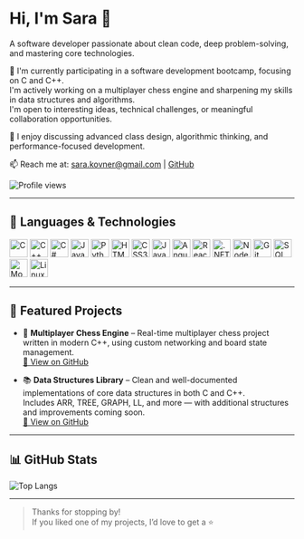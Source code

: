 # Hi, I'm Sara 👋  
A software developer passionate about clean code, deep problem-solving, and mastering core technologies.

🔭 I'm currently participating in a software development bootcamp, focusing on C and C++.  
I'm actively working on a multiplayer chess engine and sharpening my skills in data structures and algorithms.  
I'm open to interesting ideas, technical challenges, or meaningful collaboration opportunities.

💬 I enjoy discussing advanced class design, algorithmic thinking, and performance-focused development.

📫 Reach me at: [sara.kovner@gmail.com](mailto:sara.kovner@gmail.com) | [GitHub](https://github.com/SaraKovner)

![Profile views](https://komarev.com/ghpvc/?username=SaraKovner&color=blue)


---

## 🧠 Languages & Technologies

<p>
  <img alt="C" src="https://cdn.jsdelivr.net/gh/devicons/devicon/icons/c/c-original.svg" width="32" height="32"/>
  <img alt="C++" src="https://cdn.jsdelivr.net/gh/devicons/devicon/icons/cplusplus/cplusplus-original.svg" width="32" height="32"/>
  <img alt="C#" src="https://cdn.jsdelivr.net/gh/devicons/devicon/icons/csharp/csharp-original.svg" width="32" height="32"/>
  <img alt="Java" src="https://cdn.jsdelivr.net/gh/devicons/devicon/icons/java/java-original.svg" width="32" height="32"/>
  <img alt="Python" src="https://cdn.jsdelivr.net/gh/devicons/devicon/icons/python/python-original.svg" width="32" height="32"/>
  <img alt="HTML5" src="https://cdn.jsdelivr.net/gh/devicons/devicon/icons/html5/html5-original.svg" width="32" height="32"/>
  <img alt="CSS3" src="https://cdn.jsdelivr.net/gh/devicons/devicon/icons/css3/css3-original.svg" width="32" height="32"/>
  <img alt="JavaScript" src="https://cdn.jsdelivr.net/gh/devicons/devicon/icons/javascript/javascript-original.svg" width="32" height="32"/>
  <img alt="Angular" src="https://cdn.jsdelivr.net/gh/devicons/devicon/icons/angularjs/angularjs-original.svg" width="32" height="32"/>
  <img alt="React" src="https://cdn.jsdelivr.net/gh/devicons/devicon/icons/react/react-original.svg" width="32" height="32"/>
  <img alt=".NET" src="https://cdn.jsdelivr.net/gh/devicons/devicon/icons/dot-net/dot-net-original.svg" width="32" height="32"/>
  <img alt="Node.js" src="https://cdn.jsdelivr.net/gh/devicons/devicon/icons/nodejs/nodejs-original.svg" width="32" height="32"/>
  <img alt="Git" src="https://cdn.jsdelivr.net/gh/devicons/devicon/icons/git/git-original.svg" width="32" height="32"/>
  <img alt="SQL Server" src="https://cdn.jsdelivr.net/gh/devicons/devicon/icons/microsoftsqlserver/microsoftsqlserver-plain.svg" width="32" height="32"/>
  <img alt="MongoDB" src="https://cdn.jsdelivr.net/gh/devicons/devicon/icons/mongodb/mongodb-original.svg" width="32" height="32"/>
  <img alt="Linux" src="https://cdn.jsdelivr.net/gh/devicons/devicon/icons/linux/linux-original.svg" width="32" height="32"/>
</p>

---

## 🌟 Featured Projects

- 🧩 **Multiplayer Chess Engine** – Real-time multiplayer chess project written in modern C++, using custom networking and board state management.  
  [🔗 View on GitHub](https://github.com/SaraKovner/KungFuChess)

- 📚 **Data Structures Library** – Clean and well-documented implementations of core data structures in both C and C++.  
  Includes ARR, TREE, GRAPH, LL, and more — with additional structures and improvements coming soon.  
  [🔗 View on GitHub](https://github.com/SaraKovner/DSA-Practice)

---

## 📊 GitHub Stats

![Top Langs](https://github-readme-stats.vercel.app/api/top-langs/?username=SaraKovner&layout=compact&theme=tokyonight)

---

> Thanks for stopping by!  
> If you liked one of my projects, I’d love to get a ⭐
